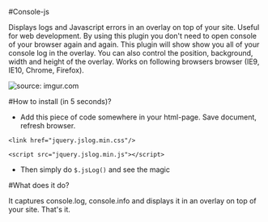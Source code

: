 #Console-js

Displays logs and Javascript errors in an overlay on top of your site. Useful for web development. By using this plugin you don't need to open console of your browser again and again. This plugin will show show you all of your console log in the overlay. You can also control the position, background, width and height of the overlay. Works on following browsers browser (IE9, IE10, Chrome, Firefox).

<img src="http://i.imgur.com/I6K2J3U.png" title="source: imgur.com" />

#How to install (in 5 seconds)?
- Add this piece of code somewhere in your html-page. Save document, refresh browser.

<pre><code>&lt;link href="jquery.jslog.min.css"/&gt;</code></pre>
<pre><code>&lt;script src="jquery.jslog.min.js"&gt;&lt;/script&gt;</code></pre>

- Then simply do ```$.jsLog()``` and see the magic

#What does it do?

It captures console.log, console.info and displays it in an overlay on top of your site. That's it.
